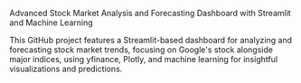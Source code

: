 Advanced Stock Market Analysis and Forecasting Dashboard with Streamlit and Machine Learning

This GitHub project features a Streamlit-based dashboard for analyzing and forecasting stock market trends, focusing on Google's stock alongside major indices, using yfinance, Plotly, and machine learning for insightful visualizations and predictions.

